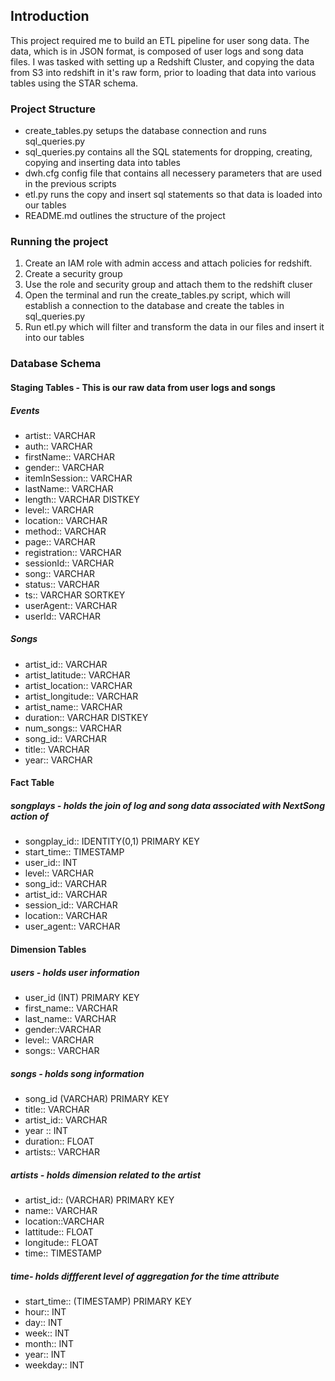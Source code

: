 ## Introduction

This project required me to build an ETL pipeline for user song data. The data, which is in JSON format, is composed of user logs and song data files. I was tasked with setting up a Redshift Cluster, and copying the data from S3 into redshift in it's raw form, prior to loading that data into various tables using the STAR schema.

### Project Structure

* create_tables.py  setups the database connection and runs sql_queries.py
* sql_queries.py contains all the SQL statements for dropping, creating, copying and inserting data into tables
* dwh.cfg config file that contains all necessery parameters that are used in the previous scripts
* etl.py runs the copy and insert sql statements so that data is loaded into our tables
* README.md outlines the structure of the project

### Running the project

1. Create an IAM role with admin access and attach policies for redshift.
2. Create a security group 
3. Use the role and security group and attach them to the redshift cluser
4. Open the terminal and run the create_tables.py script, which will establish a connection to the database and create the tables in sql_queries.py
5. Run etl.py which will filter and transform the data in our files and insert it into our tables

### Database Schema

#### Staging Tables - This is our raw data from user logs and songs

##### Events

* artist:: VARCHAR
* auth:: VARCHAR
* firstName:: VARCHAR
* gender:: VARCHAR
* itemInSession:: VARCHAR
* lastName:: VARCHAR
* length:: VARCHAR DISTKEY
* level:: VARCHAR
* location:: VARCHAR
* method:: VARCHAR
* page:: VARCHAR
* registration:: VARCHAR
* sessionId:: VARCHAR
* song:: VARCHAR
* status:: VARCHAR
* ts:: VARCHAR SORTKEY
* userAgent:: VARCHAR
* userId:: VARCHAR

##### Songs

* artist_id:: VARCHAR
* artist_latitude:: VARCHAR
* artist_location:: VARCHAR
* artist_longitude:: VARCHAR
* artist_name:: VARCHAR
* duration:: VARCHAR  DISTKEY
* num_songs:: VARCHAR
* song_id:: VARCHAR
* title:: VARCHAR
* year:: VARCHAR


#### Fact Table

##### songplays - holds the join of log and song data associated with NextSong action of

* songplay_id:: IDENTITY(0,1) PRIMARY KEY
* start_time:: TIMESTAMP
* user_id:: INT
* level:: VARCHAR
* song_id:: VARCHAR
* artist_id:: VARCHAR 
* session_id:: VARCHAR
* location:: VARCHAR
* user_agent:: VARCHAR


#### Dimension Tables

##### users - holds user information  
* user_id (INT) PRIMARY KEY
* first_name:: VARCHAR
* last_name:: VARCHAR
* gender::VARCHAR
* level:: VARCHAR
* songs:: VARCHAR

##### songs - holds song information 

* song_id (VARCHAR) PRIMARY KEY
* title:: VARCHAR 
* artist_id:: VARCHAR
* year :: INT
* duration:: FLOAT
* artists:: VARCHAR

##### artists - holds dimension related to the artist

* artist_id:: (VARCHAR) PRIMARY KEY
* name:: VARCHAR
* location::VARCHAR 
* lattitude:: FLOAT
* longitude:: FLOAT
* time:: TIMESTAMP

##### time- holds diffferent level of aggregation for the time attribute

* start_time:: (TIMESTAMP) PRIMARY KEY
* hour:: INT
* day:: INT
* week:: INT
* month:: INT
* year:: INT
* weekday:: INT
